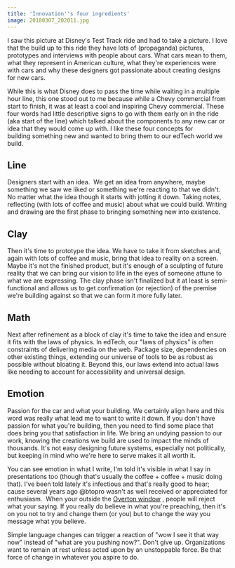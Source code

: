```yaml
---
title: 'Innovation''s four ingredients'
image: 20180307_202011.jpg
---
```


<p>I saw this picture at Disney's Test Track ride and had to take a picture. I love that the build up to this ride they have lots of (propaganda) pictures, prototypes and interviews with people about cars. What cars mean to them, what they represent in American culture, what they're experiences were with cars and why these designers got passionate about creating designs for new cars.</p>
<p>While this is what Disney does to pass the time while waiting in a multiple hour line, this one stood out to me because while a Chevy commercial from start to finish, it was at least a cool and inspiring Chevy commercial. These four words had little descriptive signs to go with them early on in the ride (aka start of the line) which talked about the components to any new car or idea that they would come up with. I like these four concepts for building something new and wanted to bring them to our edTech world we build.</p>
<h2>Line</h2>
<p>Designers start with an idea.  We get an idea from anywhere, maybe something we saw we liked or something we're reacting to that we didn't. No matter what the idea though it starts with jotting it down. Taking notes, reflecting (with lots of coffee and music) about what we could build. Writing and drawing are the first phase to bringing something new into existence.</p>
<h2>Clay</h2>
<p>Then it's time to prototype the idea. We have to take it from sketches and, again with lots of coffee and music, bring that idea to reality on a screen. Maybe it's not the finished product, but it's enough of a sculpting of future reality that we can bring our vision to life in the eyes of someone attune to what we are expressing. The clay phase isn't finalized but it at least is semi-functional and allows us to get confirmation (or rejection) of the premise we're building against so that we can form it more fully later.</p>
<h2>Math</h2>
<p>Next after refinement as a block of clay it's time to take the idea and ensure it fits with the laws of physics. In edTech, our "laws of physics" is often constraints of delivering media on the web. Package size, dependencies on other existing things, extending our universe of tools to be as robust as possible without bloating it. Beyond this, our laws extend into actual laws like needing to account for accessibility and universal design.</p>
<h2>Emotion</h2>
<p>Passion for the car and what your building. We certainly align here and this word was really what lead me to want to write it down. If you don't have passion for what you're building, then you need to find some place that does bring you that satisfaction in life. We bring an undying passion to our work, knowing the creations we build are used to impact the minds of thousands. It's not easy designing future systems, especially not politically, but keeping in mind who we're here to serve makes it all worth it.</p>
<p>You can see emotion in what I write, I'm told it's visible in what I say in presentations too (though that's usually the coffee + coffee + music doing that). I've been told lately it's infectious and that's really good to hear; cause several years ago @btopro wasn't as well received or appreciated for enthusiasm.  When your outside the <a innertext="Overton window" href="https://en.wikipedia.org/wiki/Overton_window" title="Overton window political theory" target="_blank">Overton window</a>
, people will reject what your saying. If you really do believe in what you're preaching, then it's on you not to try and change them (or you) but to change the way you message what you believe.</p>
<p>Simple language changes can trigger a reaction of "wow I see it that way now" instead of "what are you pushing now?". Don't give up. Organizations want to remain at rest unless acted upon by an unstoppable force. Be that force of change in whatever you aspire to do.</p>


